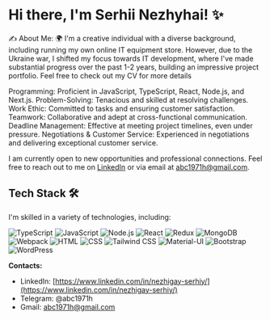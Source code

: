 

# Hi there, I'm Serhii Nezhyhai! ✨

✍️ About Me:
🌍 I'm a creative individual with a diverse background, including running my own online IT equipment store. However, due to the Ukraine war, I shifted my focus towards IT development, where I've made substantial progress over the past 1-2 years, building an impressive project portfolio. Feel free to check out my CV for more details

Programming: Proficient in JavaScript, TypeScript, React, Node.js, and Next.js.
Problem-Solving: Tenacious and skilled at resolving challenges.
Work Ethic: Committed to tasks and ensuring customer satisfaction.
Teamwork: Collaborative and adept at cross-functional communication.
Deadline Management: Effective at meeting project timelines, even under pressure.
Negotiations & Customer Service: Experienced in negotiations and delivering exceptional customer service.

I am currently open to new opportunities and professional connections. Feel free to reach out to me on [LinkedIn](https://www.linkedin.com/in/nezhigay-serhiy/) or via email at abc1971h@gmail.com.

## Tech Stack 🛠️

I'm skilled in a variety of technologies, including:

![TypeScript](https://img.shields.io/badge/TypeScript-blue)
![JavaScript](https://img.shields.io/badge/JavaScript-yellow)
![Node.js](https://img.shields.io/badge/Node.js-green)
![React](https://img.shields.io/badge/React-blue)
![Redux](https://img.shields.io/badge/Redux-purple)
![MongoDB](https://img.shields.io/badge/MongoDB-green)
![Webpack](https://img.shields.io/badge/Webpack-blue)
![HTML](https://img.shields.io/badge/HTML-orange)
![CSS](https://img.shields.io/badge/CSS-blueviolet)
![Tailwind CSS](https://img.shields.io/badge/Tailwind%20CSS-blue)
![Material-UI](https://img.shields.io/badge/Material--UI-teal)
![Bootstrap](https://img.shields.io/badge/Bootstrap-purple)
![WordPress](https://img.shields.io/badge/WordPress-blue)

**Contacts:**
- LinkedIn: [https://www.linkedin.com/in/nezhigay-serhiy/](https://www.linkedin.com/in/nezhigay-serhiy/)
- Telegram: @abc1971h
- Gmail: abc1971h@gmail.com

